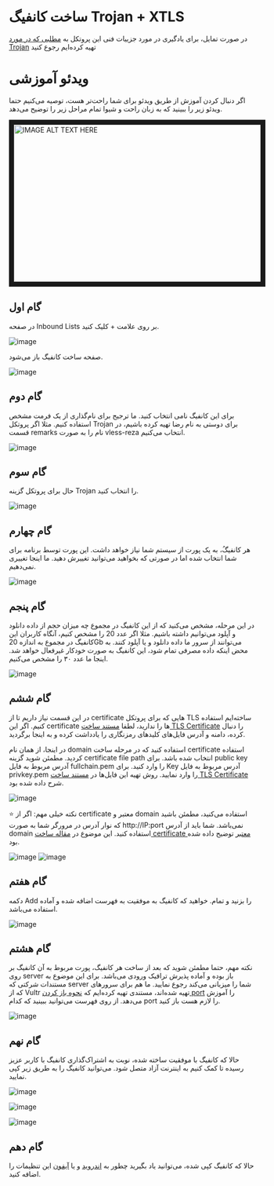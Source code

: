 
# ساخت کانفیگ Trojan + XTLS
در صورت تمایل، برای یادگیری در مورد جزییات فنی این پروتکل به [مطلبی که در مورد Trojan](https://github.com/iranxray/hope#%D9%BE%D8%B1%D9%88%D8%AA%DA%A9%D9%84-trojan-%D8%A7%DB%8C%D9%85%D9%86-sunglasses) تهیه کرده‌ایم رجوع کنید


# ویدئو آموزشی
اگر دنبال کردن آموزش از طریق ویدئو برای شما راحت‌تر هست، توصیه می‌کنیم حتما ویدئو زیر را ببینید که به زبان راحت و شیوا تمام مراحل زیر را توضیح می‌دهد.

<a href="http://www.youtube.com/watch?feature=player_embedded&v=bypxnL7ycuc
" target="_blank"><img src="https://user-images.githubusercontent.com/118040490/203488623-3dac76fd-0dc7-4fa1-af87-009eb03d45eb.png" 
alt="IMAGE ALT TEXT HERE" width="600" height="320" border="10" /></a>

## گام اول
در صفحه Inbound Lists بر روی علامت + کلیک کنید.

![image](https://user-images.githubusercontent.com/118040490/201569651-5ae49659-70f3-4a43-a4ce-5a7ed8f87df1.png)

صفحه ساخت کانفیگ باز می‌شود.

![image](https://user-images.githubusercontent.com/118040490/201569842-bba57b9d-4144-4c44-a706-257cacc3d6b8.png)


## گام دوم
برای این کانفیگ نامی انتخاب کنید. ما ترجیح برای نام‌گذاری از یک فرمت مشخص استفاده کنیم. مثلا اگر پروتکل Trojan برای دوستی به نام رضا تهیه کرده باشیم، در قسمت remarks نام را به صورت vless-reza انتخاب می‌کنیم.

![image](https://user-images.githubusercontent.com/118040490/201599300-472a07ea-5070-423e-a011-c9764b6ca528.png)


## گام سوم
حال برای پروتکل گزینه Trojan را انتخاب کنید. 

![image](https://user-images.githubusercontent.com/118040490/201599420-cb61c301-35c3-47b7-aa52-498b36ee632b.png)


## گام چهارم
هر کانفیگُ، به یک پورت از سیستم شما نیاز خواهد داشت. این پورت توسط برنامه برای شما انتخاب شده اما در صورتی که بخواهید می‌توانید تغییرش دهید. ما اینجا تغییری نمی‌دهیم.

![image](https://user-images.githubusercontent.com/118040490/201599517-6546afb1-d28d-4edd-ad1d-406a81a1a984.png)


## گام پنجم
در این مرحله، مشخص می‌کنید که از این کانفیگ در مجموع چه میزان حجم از داده دانلود و آپلود می‌توانیم داشته باشیم. مثلا اگر عدد 20 را مشخص کنیم، آنگاه کاربران این کانفیگ در مجموع به اندازه 20Gb می‌توانند از سرور ما داده دانلود و یا آپلود کنند. به محض اینکه داده مصرفی تمام شود، این کانفیگ به صورت خودکار غیرفعال خواهد شد. اینجا ما عدد ۳۰ را مشخص می‌کنیم.

![image](https://user-images.githubusercontent.com/118040490/201599616-96f49d37-f06d-499e-bfb2-75d9688cfa33.png)


## گام ششم
در این قسمت نیاز داریم تا از certificate هایی که برای پروتکل TLS ساخته‌ایم استفاده کنیم. اگر این certificate ها را ندارید، لطفا [مستند ساخت TLS Certificate](https://github.com/iranxray/hope/blob/main/create-tsl-certificate.md) را دنبال کرده، دامنه و آدرس فایل‌های کلیدهای رمزنگاری را یادداشت کرده و به اینجا برگردید.

در اینجا، از همان نام domain استفاده کنید که در مرحله ساخت certificate استفاده کردید. مطمئن شوید گزینه certificate file path انتخاب شده باشد. برای public key آدرس مربوط به فایل fullchain.pem را وارد کنید. برای Key آدرس مربوط به فایل privkey.pem را وارد نمایید. روش تهیه این فایل‌ها در [مستند ساخت TLS Certificate](https://github.com/iranxray/hope/blob/main/create-tsl-certificate.md) شرح داده شده بود. 

![image](https://user-images.githubusercontent.com/118040490/201599862-aad2e081-b92f-42be-913f-3914066b7715.png)



:star:
نکته‌ خیلی مهم: اگر از certificate معتبر و domain استفاده می‌‌کنید، مطمئن باشید که نوار آدرس در مرورگر شما به صورت http://IP:port نمی‌باشد. شما باید از آدرس domain استفاده کنید. این موضوع در [مقاله ساخت certificate معتبر](https://github.com/iranxray/hope/blob/main/create-tsl-certificate.md#%DA%AF%D8%A7%D9%85-%D9%87%D9%81%D8%AA%D9%85-1) توضیح داده شده بود.

![image](https://user-images.githubusercontent.com/118040490/203471327-0557d006-325b-435a-856d-c6a5ef1f57aa.png)
![image](https://user-images.githubusercontent.com/118040490/203471267-5f3bb039-5864-4614-9e12-69768fcf57a4.png)


## گام هفتم
دکمه Add را بزنید و تمام. خواهید که کانفیگ به موفقیت به فهرست اضافه شده و آماده استفاده می‌باشد.

![image](https://user-images.githubusercontent.com/118040490/201600468-326bfd66-ed7b-40f5-bd69-ca8f1c1171a2.png)
 
 
## گام هشتم
نکته مهم، حتما مطمئن شوید که بعد از ساخت هر کانفیگ، پورت مربوط به آن کانفیگ بر روی server باز بوده و آماده پذیرش ترافیک ورودی می‌باشد. برای این موضوع به مستندات شرکتی که server شما را میزبانی می‌کند رجوع نمایید. ما هم برای سرورهای که از Vultr تهیه شده‌اند، مستندی تهیه کرده‌ایم که [نحوه باز کردن port](https://github.com/iranxray/hope/blob/main/open-server-port.md) را آموزش می‌دهد. از روی فهرست می‌توانید ببینید که کدام port را لازم هست باز کنید.

![image](https://user-images.githubusercontent.com/118040490/202892935-8b4e4e06-5115-47b9-b0d5-ac464d986963.png)


## گام نهم
حالا که کانفیگ با موفقیت ساخته شده، نوبت به اشتراک‌گذاری کانفیگ با کاربر عزیز رسیده تا کمک‌ کنیم به اینترنت آزاد متصل شود. می‌توانید کانفیگ را به طریق زیر کپی نمایید.

![image](https://user-images.githubusercontent.com/118040490/201850200-039e1f29-332e-4fa8-bb49-03cc4625fa47.png)

![image](https://user-images.githubusercontent.com/118040490/201850330-6a910c59-5ff8-44ba-a77e-8dfff778d6bd.png)

![image](https://user-images.githubusercontent.com/118040490/201850439-541d423e-60d5-45f6-9105-e02fa6c0629f.png)

## گام دهم
حالا که کانفیگ کپی شده، می‌توانید یاد بگیرید چطور به [اندروید](https://github.com/iranxray/hope/blob/main/install-android.md) و یا [آیفون](https://github.com/iranxray/hope/blob/main/install-iphone.md) این تنظیمات را اضافه کنید.
